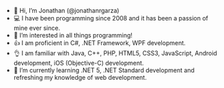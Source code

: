 - 👋 Hi, I’m Jonathan (@jonathanrgarza)
- 💻 I have been programming since 2008 and it has been a passion of mine ever since.
- 👀 I’m interested in all things programming!
- 👍 I am proficient in C#, .NET Framework, WPF development.
- 👌 I am familiar with Java, C++, PHP, HTML5, CSS3, JavaScript, Android development, iOS (Objective-C) development.
- 🌱 I’m currently learning .NET 5, .NET Standard development and refreshing my knowledge of web development.

<!---
jonathanrgarza/jonathanrgarza is a ✨ special ✨ repository because its `README.md` (this file) appears on your GitHub profile.
You can click the Preview link to take a look at your changes.
--->
